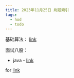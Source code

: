 ```yaml
---
title: 2023年11月25日 刷题索引
tags:
  - hod
  - todo
---
```


基础算法： [link](../../dev/algorithm/README.md)

面试八股：

+ java - [link](../../dev/java/java/interview.md)

for [link](../../dev/interview/hod.md)
